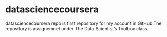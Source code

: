 datasciencecoursera
===================

datasciencecoursera repo is first repository for my account in GitHub.The repository is  assignemnet under The Data Scientist’s Toolbox class.
